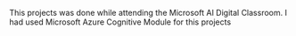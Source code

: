 This projects was done while attending the Microsoft AI Digital Classroom. I had used Microsoft Azure Cognitive Module for this projects
